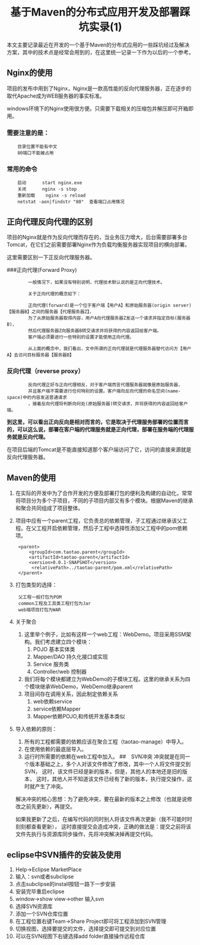 # <center>基于Maven的分布式应用开发及部署踩坑实录(1)</center>
本文主要记录最近在开发的一个基于Maven的分布式应用的一些踩坑经过及解决方案，其中的技术点是经常会用到的，在这里统一记录一下作为以后的一个参考。
## Nginx的使用
项目的发布中用到了Nginx，Nginx是一款高性能的反向代理服务器，正在逐步的取代Apache成为WEB服务器的事实标准。

windows环境下的Nginx使用很方便。只需要下载相关的压缩包并解压即可开箱即用。

### 需要注意的是：

		目录位置不能有中文
		80端口不能被占用

### 常用的命令

		启动		start nginx.exe
		关闭		nginx -s stop
		重新加载	nginx -s reload
		netstat -aon|findstr "80"  查看端口占用情况

## 正向代理反向代理的区别
项目的Nginx就是作为反向代理而存在的，当业务压力增大，后台需要部署多台Tomcat，在它们之前需要部署Nginx作为负载均衡服务器实现项目的横向部署。

这里需要区别一下正反向代理服务器。

###正向代理(Forward Proxy)

			一般情况下，如果没有特别说明，代理技术默认说的是正向代理技术。
			
			关于正向代理的概念如下： 
			
			正向代理(forward)是一个位于客户端【用户A】和原始服务器(origin server)【服务器B】之间的服务器【代理服务器Z】，
			为了从原始服务器取得内容，用户A向代理服务器Z发送一个请求并指定目标(服务器B)，
			然后代理服务器Z向服务器B转交请求并将获得的内容返回给客户端。
			客户端必须要进行一些特别的设置才能使用正向代理。
			
			从上面的概念中，我们看出，文中所谓的正向代理就是代理服务器替代访问方【用户A】去访问目标服务器【服务器B】

### 反向代理（reverse proxy）

			反向代理正好与正向代理相反，对于客户端而言代理服务器就像是原始服务器，
			并且客户端不需要进行任何特别的设置。客户端向反向代理的命名空间(name-space)中的内容发送普通请求
			，接着反向代理将判断向何处(原始服务器)转交请求，并将获得的内容返回给客户端。 

**到这里，可以看出正向反向是相对而言的，它是取决于代理服务部署的位置而言的，可以这么说，部署在客户端的代理服务就是正向代理，部署在服务端的代理服务就是反向代理。**

在项目后端的Tomcat是不能直接知道那个客户端访问了它，访问的直接来源就是反向代理服务器。

## Maven的使用

1. 在实际的开发中为了合作开发的方便及部署打包的便利及构建的自动化，常常将项目分为多个子项目，不同的子项目内部又有多个模块。根据Maven的继承和聚合共同组成了项目整体。
2. 项目中应有一个parent工程，它负责总的依赖管理，子工程通过<parent></parent>继承该父工程。在父工程开启依赖管理<dependencyManagement>，然后子工程中选择性添加父工程中的pom依赖项。

		<parent>
			<groupId>com.taotao.parent</groupId>
			<artifactId>taotao-parent</artifactId>
			<version>0.0.1-SNAPSHOT</version>
			 <relativePath>../taotao-parent/pom.xml</relativePath>
		</parent>

3. 打包类型的选择：
	
		
		父工程一般打包为POM
		common工程及工具类工程打包为Jar
		web端项目打包为WAR
4. 关于聚合
	1. 这里举个例子，比如有这样一个web工程：WebDemo。项目采用SSM架构。我们考虑建立四个模块：
		1. POJO	基本实体类
		2. Mapper/DAO 持久化接口或实现
		3. Service 	服务类
		4. Controller/web	控制器
	2. 我们将每个模块都建立为WebDemo的子模块工程。这里的继承关系为四个模块继承WebDemo，WebDemo继承parent
	3. 项目间存在调用关系，因此制定依赖关系
		1. web依赖service
		2. service依赖Mapper
		3. Mapper依赖POJO,和传统开发基本类似
5. 导入依赖的原则：
	1. 所有的工程都需要的依赖应该在聚合工程（taotao-manage）中导入。
	2. 在使用依赖的最底层导入。
	3. 运行时所需要的依赖在web工程中加入。
##　SVN冲突
	 冲突就是在同一个版本基础之上，多个人对该文件修改了修改，其中一个人将文件提交到SVN，
	这时，该文件已经是新的版本，但是，其他人的本地还是旧的版本，
	这时，其他人并不知道该文件已经有了新的版本，执行提交操作，这时就产生了冲突。
	
	解决冲突的核心思想：为了避免冲突，要在最新的版本之上修改（也就是说修改之前先更新），再提交。
	
	如果我更新了之后，在编写代码的同时别人将该文件再次更新（我不可能时时刻刻都查看更新），
	这时直接提交会造成冲突，正确的做法是：提交之前将该文件先执行与资源库同步操作，先将冲突解决掉再提交代码。

## eclipse中SVN插件的安装及使用
1. Help->Eclipse MarketPlace
2. 输入：svn或者subclipse
3. 点击subclipse的install按钮一路下一步安装
4. 安装完毕重启eclipse
5. window->show view->other 输入svn
6. 选择SVN资源库
7. 添加一个SVN仓库位置
8. 在工程位置右键Team->Share Project即可将工程添加到SVN管理
9. 切换视图，选择要提交的文件，选择提交即可提交到对应位置
10. 可以在SVN视图下右键选择add folder直接操作远程仓库